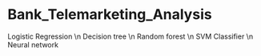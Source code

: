 # Bank_Telemarketing_Analysis

Logistic Regression
\n Decision tree
\n Random forest
\n SVM Classifier
\n Neural network
